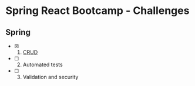 # Spring React Bootcamp - Challenges

## Spring
- [x] 1. [CRUD](https://github.com/raiffsaid/ws-devsuperior/tree/main/challenge-1)
- [ ] 2. Automated tests
- [ ] 3. Validation and security

